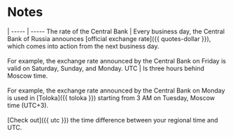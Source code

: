 # Notes

 | 
----- | -----
The rate of the Central Bank | Every business day, the Central Bank of Russia announces [official exchange rate]({{ quotes-dollar }}), which comes into action from the next business day.<br/><br/>For example, the exchange rate announced by the Central Bank on Friday is valid on Saturday, Sunday, and Monday.
UTC | Is three hours behind Moscow time.<br/><br/>For example, the exchange rate announced by the Central Bank on Monday is used in [Toloka]({{ toloka }}) starting from 3 AM on Tuesday, Moscow time (UTC+3).<br/><br/>[Check out]({{ utc }}) the time difference between your regional time and UTC.


